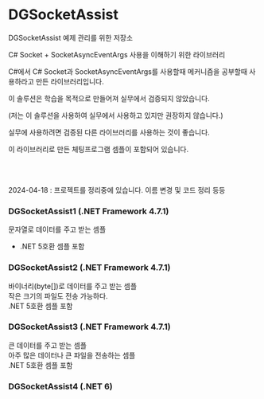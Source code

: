 # DGSocketAssist

DGSocketAssist 예제 관리를 위한 저장소

C# Socket + SocketAsyncEventArgs 사용을 이해하기 위한 라이브러리

C#에서 C# Socket과 SocketAsyncEventArgs를 사용할때 메커니즘을 공부할때 사용하라고 만든 라이브러리입니다.

이 솔루션은 학습을 목적으로 만들어져 실무에서 검증되지 않았습니다.

(저는 이 솔루션을 사용하여 실무에서 사용하고 있지만 권장하지 않습니다.)

실무에 사용하려면 검증된 다른 라이브러리를 사용하는 것이 좋습니다.


이 라이브러리로 만든 체팅프로그램 셈플이 포함되어 있습니다.

<br />
<br />

2024-04-18 : 프로젝트를 정리중에 있습니다.
이름 변경 및 코드 정리 등등


### DGSocketAssist1 (.NET Framework 4.7.1)

문자열로 데이터를 주고 받는 셈플  

- .NET 5호환 셈플 포함

### DGSocketAssist2 (.NET Framework 4.7.1)

바이너리(byte[])로 데이터를 주고 받는 셈플  
작은 크기의 파일도 전송 가능하다.  
.NET 5호환 셈플 포함

### DGSocketAssist3 (.NET Framework 4.7.1)

큰 데이터를 주고 받는 셈플  
아주 많은 데이터나 큰 파일을 전송하는 셈플  
.NET 5호환 셈플 포함


### DGSocketAssist4 (.NET 6)

